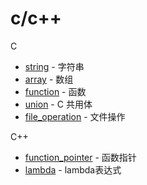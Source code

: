 # c/c++

C
- [string](https://github.com/gengyu-mamba/c-cplusplus/blob/master/c/string.c) - 字符串
- [array](https://github.com/gengyu-mamba/c-cplusplus/tree/master/c/array) - 数组
- [function](https://github.com/gengyu-mamba/c-cplusplus/tree/master/c/function) - 函数
- [union](https://github.com/gengyu-mamba/c-cplusplus/blob/master/c/union.c) - C 共用体
- [file_operation](https://github.com/gengyu-mamba/c-cplusplus/tree/master/c/file_operation) - 文件操作

C++
- [function_pointer](https://github.com/gengyu-mamba/c-cplusplus/tree/master/cplusplus/function_pointer) - 函数指针
- [lambda](https://github.com/gengyu-mamba/c-cplusplus/blob/master/cplusplus/lambda.cpp) - lambda表达式
